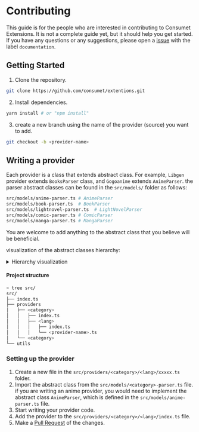 # Contributing
This guide is for the people who are interested in contributing to Consumet Extensions. It is not a complete guide yet, but it should help you get started. If you have any questions or any suggestions, please open a [issue](https://github.com/consumet/extentions/issues) with the label `documentation`.

## Getting Started
1. Clone the repository.
```bash
git clone https://github.com/consumet/extentions.git
```
2. Install dependencies.
```bash
yarn install # or "npm install"
```
3. create a new branch using the name of the provider (source) you want to add.
```bash
git checkout -b <provider-name>
```

## Writing a provider
Each provider is a class that extends abstract class. For example, `Libgen` provider extends `BooksParser` class, and `Gogoanime` extends `AnimeParser`. the parser abstract classes can be found in the `src/models/` folder as follows:
```bash
src/models/anime-parser.ts # AnimeParser
src/models/book-parser.ts  # BookParser
src/models/lightnovel-parser.ts  # LightNovelParser
src/models/comic-parser.ts # ComicParser
src/models/manga-parser.ts # MangaParser
```
You are welcome to add anything to the abstract class that you believe will be beneficial.

visualization of the abstract classes hierarchy:
<details>
<summary>Hierarchy visualization</summary>

```mermaid
%%{init: {'theme': 'base', 'themeVariables': { 'fontSize': '15px' }}}%%
classDiagram
      ProviderBase <|-- BaseParser
      ProviderBase : +String name
      ProviderBase : +String baseUrl
      ProviderBase: +toString()
      BaseParser <|-- AnimeParser
      BaseParser <|-- BookParser
      BaseParser <|-- MangaParser
      BaseParser <|-- LightNovelParser
      BaseParser <|-- ComicParser
      class BaseParser{
         +search(String query)
      }
      class AnimeParser{
         +fetchAnimeInfo(String animeId)
         +fetchEpisodeSources(String episodeId)
         +fetchEpisodeServers(String episodeId)
      }
      class BookParser{
         empty
      }
      class MangaParser{
         +fetchMangaInfo(String mangaId)
         +fetchChapterPages(String chapterId)
      }
      class ComicParser{
         empty
      }
      class LightNovelParser{
         +fetchLighNovelInfo(String lightNovelId)
         +fetchChapterContent(String chapterId)
      }
```

</details>


#### Project structure
```bash
> tree src/
src/
├── index.ts
├── providers
│   ├── <category>
│   │   ├── index.ts
│   │   ├── <lang>
│   │   │   ├── index.ts
│   │   │   └── <provider-name>.ts
│   └── <category>
└── utils
```
### Setting up the provider
1. Create a new file in the `src/providers/<category>/<lang>/xxxxx.ts` folder.
2. Import the abstract class from the `src/models/<category>-parser.ts` file. if you are writing an anime provider, you would need to implement the abstract class `AnimeParser`, which is defined in the `src/models/anime-parser.ts` file.
3. Start writing your provider code.
4. Add the provider to the `src/providers/<category>/<lang>/index.ts` file.
5. Make a [Pull Request](https://github.com/consumet/extentions/pulls) of the changes.
